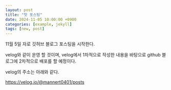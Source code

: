 ```yaml
---
layout: post
title: "첫 포스팅"
date: 2024-11-05 10:00:00 +0900
categories: [example, jekyll]
tags: [new, post]
---
```


11월 5일 자로 깃허브 블로그 포스팅을 시작한다.

velog와 같이 운영 할 것이며, velog에서 1차적으로 작성한 내용을 바탕으로 github 블로그에 2차적으로 배포를 할 예정이다.

velog의 주소는 아래와 같다.

https://velog.io/@mannert0401/posts

